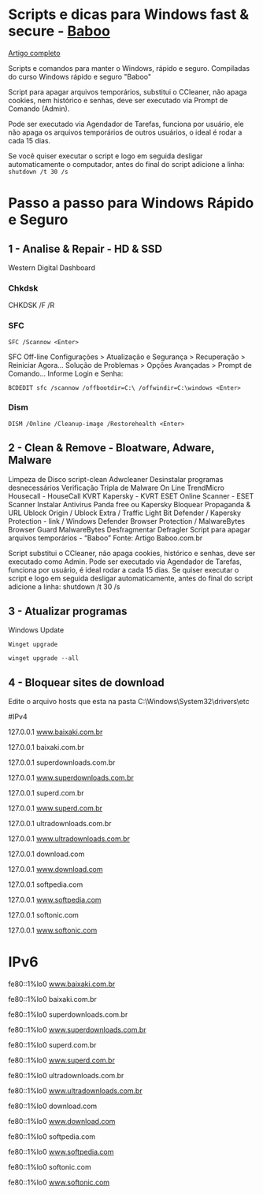 # Scripts e dicas para Windows fast & secure - [**Baboo**](baboo.com.br)

[Artigo completo](https://www.baboo.com.br/windows-10/conteudo-essencial-windows/script-que-substitui-o-ccleaner/)

Scripts e comandos para manter o Windows, rápido e seguro. Compiladas do curso Windows rápido e seguro "Baboo"

Script para apagar arquivos temporários, substitui o CCleaner, não apaga cookies, nem histórico e senhas, deve ser executado via Prompt de Comando (Admin).

Pode ser executado via Agendador de Tarefas, funciona por usuário, ele não apaga os arquivos temporários de outros usuários, o ideal é rodar a cada 15 dias.

Se você quiser executar o script e logo em seguida desligar automaticamente o computador, antes do final do script adicione a linha: `shutdown /t 30 /s`

# Passo a passo para Windows Rápido e Seguro

## 1 - Analise & Repair - HD & SSD

Western Digital Dashboard

### Chkdsk

CHKDSK /F /R <Enter>

### SFC

`SFC /Scannow <Enter>`

SFC Off-line Configurações > Atualização e Segurança > Recuperação > Reiniciar Agora… Solução de Problemas > Opções Avançadas > Prompt de Comando…
Informe Login e Senha:

`BCDEDIT
sfc /scannow /offbootdir=C:\ /offwindir=C:\windows <Enter>`

### Dism

`DISM /Online /Cleanup-image /Restorehealth <Enter>`

## 2 - Clean & Remove - Bloatware, Adware, Malware

Limpeza de Disco
script-clean
Adwcleaner
Desinstalar programas desnecessários
Verificação Tripla de Malware On Line TrendMicro Housecall - HouseCall KVRT Kapersky - KVRT ESET Online Scanner - ESET Scanner
Instalar Antivirus Panda free ou Kapersky
Bloquear Propaganda & URL Ublock Origin / Ublock Extra / Traffic Light Bit Defender / Kapersky Protection - link / Windows Defender Browser Protection / MalwareBytes Browser Guard MalwareBytes
Desfragmentar Defragler
Script para apagar arquivos temporários - “Baboo”
Fonte: Artigo Baboo.com.br

Script substitui o CCleaner, não apaga cookies, histórico e senhas, deve ser executado como Admin. Pode ser executado via Agendador de Tarefas, funciona por usuário, é ideal rodar a cada 15 dias. Se quiser executar o script e logo em seguida desligar automaticamente, antes do final do script adicione a linha: shutdown /t 30 /s

## 3 - Atualizar programas

Windows Update

`Winget upgrade`

`winget upgrade --all`

## 4 - Bloquear sites de download

Edite o arquivo hosts que esta na pasta C:\Windows\System32\drivers\etc

#IPv4

127.0.0.1 www.baixaki.com.br

127.0.0.1 baixaki.com.br

127.0.0.1 superdownloads.com.br

127.0.0.1 www.superdownloads.com.br

127.0.0.1 superd.com.br

127.0.0.1 www.superd.com.br

127.0.0.1 ultradownloads.com.br

127.0.0.1 www.ultradownloads.com.br

127.0.0.1 download.com

127.0.0.1 www.download.com

127.0.0.1 softpedia.com

127.0.0.1 www.softpedia.com

127.0.0.1 softonic.com

127.0.0.1 www.softonic.com

# IPv6

fe80::1%lo0 www.baixaki.com.br

fe80::1%lo0 baixaki.com.br

fe80::1%lo0 superdownloads.com.br

fe80::1%lo0 www.superdownloads.com.br

fe80::1%lo0 superd.com.br

fe80::1%lo0 www.superd.com.br

fe80::1%lo0 ultradownloads.com.br

fe80::1%lo0 www.ultradownloads.com.br

fe80::1%lo0 download.com

fe80::1%lo0 www.download.com

fe80::1%lo0 softpedia.com

fe80::1%lo0 www.softpedia.com

fe80::1%lo0 softonic.com

fe80::1%lo0 www.softonic.com
